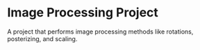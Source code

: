 # Image Processing Project
A project that performs image processing methods like rotations, posterizing, and scaling.
